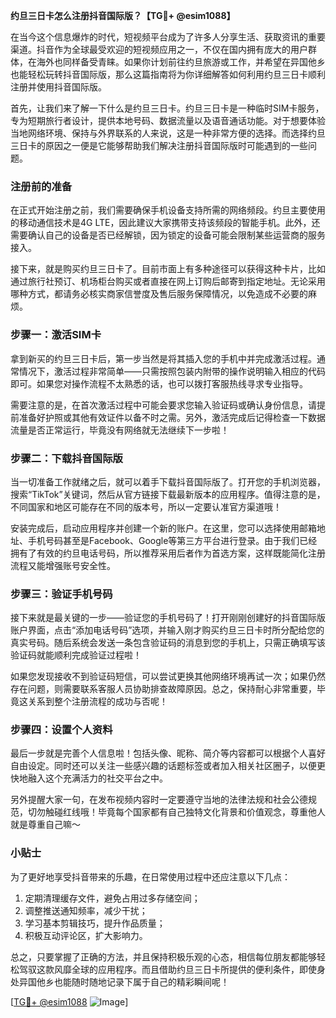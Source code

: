 **约旦三日卡怎么注册抖音国际版？【TG💪+ @esim1088】**

在当今这个信息爆炸的时代，短视频平台成为了许多人分享生活、获取资讯的重要渠道。抖音作为全球最受欢迎的短视频应用之一，不仅在国内拥有庞大的用户群体，在海外也同样备受青睐。如果你计划前往约旦旅游或工作，并希望在异国他乡也能轻松玩转抖音国际版，那么这篇指南将为你详细解答如何利用约旦三日卡顺利注册并使用抖音国际版。

首先，让我们来了解一下什么是约旦三日卡。约旦三日卡是一种临时SIM卡服务，专为短期旅行者设计，提供本地号码、数据流量以及语音通话功能。对于想要体验当地网络环境、保持与外界联系的人来说，这是一种非常方便的选择。而选择约旦三日卡的原因之一便是它能够帮助我们解决注册抖音国际版时可能遇到的一些问题。

### 注册前的准备

在正式开始注册之前，我们需要确保手机设备支持所需的网络频段。约旦主要使用的移动通信技术是4G LTE，因此建议大家携带支持该频段的智能手机。此外，还需要确认自己的设备是否已经解锁，因为锁定的设备可能会限制某些运营商的服务接入。

接下来，就是购买约旦三日卡了。目前市面上有多种途径可以获得这种卡片，比如通过旅行社预订、机场柜台购买或者直接在网上订购后邮寄到指定地址。无论采用哪种方式，都请务必核实商家信誉度及售后服务保障情况，以免造成不必要的麻烦。

### 步骤一：激活SIM卡

拿到新买的约旦三日卡后，第一步当然是将其插入您的手机中并完成激活过程。通常情况下，激活过程非常简单——只需按照包装内附带的操作说明输入相应的代码即可。如果您对操作流程不太熟悉的话，也可以拨打客服热线寻求专业指导。

需要注意的是，在首次激活过程中可能会要求您输入验证码或确认身份信息，请提前准备好护照或其他有效证件以备不时之需。另外，激活完成后记得检查一下数据流量是否正常运行，毕竟没有网络就无法继续下一步啦！

### 步骤二：下载抖音国际版

当一切准备工作就绪之后，就可以着手下载抖音国际版了。打开您的手机浏览器，搜索“TikTok”关键词，然后从官方链接下载最新版本的应用程序。值得注意的是，不同国家和地区可能存在不同的版本号，所以一定要认准官方渠道哦！

安装完成后，启动应用程序并创建一个新的账户。在这里，您可以选择使用邮箱地址、手机号码甚至是Facebook、Google等第三方平台进行登录。由于我们已经拥有了有效的约旦电话号码，所以推荐采用后者作为首选方案，这样既能简化注册流程又能增强账号安全性。

### 步骤三：验证手机号码

接下来就是最关键的一步——验证您的手机号码了！打开刚刚创建好的抖音国际版账户界面，点击“添加电话号码”选项，并输入刚才购买约旦三日卡时所分配给您的真实号码。随后系统会发送一条包含验证码的消息到您的手机上，只需正确填写该验证码就能顺利完成验证过程啦！

如果您发现接收不到验证码短信，可以尝试更换其他网络环境再试一次；如果仍然存在问题，则需要联系客服人员协助排查故障原因。总之，保持耐心非常重要，毕竟这关系到整个注册流程的成功与否呢！

### 步骤四：设置个人资料

最后一步就是完善个人信息啦！包括头像、昵称、简介等内容都可以根据个人喜好自由设定。同时还可以关注一些感兴趣的话题标签或者加入相关社区圈子，以便更快地融入这个充满活力的社交平台之中。

另外提醒大家一句，在发布视频内容时一定要遵守当地的法律法规和社会公德规范，切勿触碰红线哦！毕竟每个国家都有自己独特文化背景和价值观念，尊重他人就是尊重自己嘛～

### 小贴士

为了更好地享受抖音带来的乐趣，在日常使用过程中还应注意以下几点：

1. 定期清理缓存文件，避免占用过多存储空间；
2. 调整推送通知频率，减少干扰；
3. 学习基本剪辑技巧，提升作品质量；
4. 积极互动评论区，扩大影响力。

总之，只要掌握了正确的方法，并且保持积极乐观的心态，相信每位朋友都能够轻松驾驭这款风靡全球的应用程序。而且借助约旦三日卡所提供的便利条件，即使身处异国他乡也能随时随地记录下属于自己的精彩瞬间呢！

[[TG💪+ @esim1088](https://t.me/s/esim1088) ![Image](https://i.postimg.cc/4NQfJmqS/Snipaste-2025-05-13-00-14-12.png)]